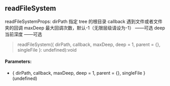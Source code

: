 ## readFileSystem

readFileSystemProps: dirPath 指定 tree 的根目录
callback 遇到文件或者文件夹的回调
maxDeep 最大回调次数，默认-1（无限层级请设为-1） ——可选
deep 当前深度 ——可选

> readFileSystem({
> dirPath,
> callback,
> maxDeep,
> deep = 1,
> parent = {},
> singleFile
> }: undefined):void

#### Parameters:

-   {
    dirPath,
    callback,
    maxDeep,
    deep = 1,
    parent = {},
    singleFile
    }(undefined)
